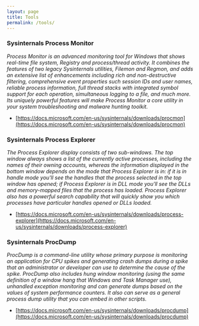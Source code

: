 ```yaml
---
layout: page
title: Tools
permalink: /tools/
---
```


### Sysinternals Process Monitor
*Process Monitor is an advanced monitoring tool for Windows that shows real-time file system, Registry and process/thread activity. It combines the features of two legacy Sysinternals utilities, Filemon and Regmon, and adds an extensive list of enhancements including rich and non-destructive filtering, comprehensive event properties such session IDs and user names, reliable process information, full thread stacks with integrated symbol support for each operation, simultaneous logging to a file, and much more. Its uniquely powerful features will make Process Monitor a core utility in your system troubleshooting and malware hunting toolkit.*

* [https://docs.microsoft.com/en-us/sysinternals/downloads/procmon](https://docs.microsoft.com/en-us/sysinternals/downloads/procmon)

### Sysinternals Process Explorer
*The Process Explorer display consists of two sub-windows. The top window always shows a list of the currently active processes, including the names of their owning accounts, whereas the information displayed in the bottom window depends on the mode that Process Explorer is in: if it is in handle mode you'll see the handles that the process selected in the top window has opened; if Process Explorer is in DLL mode you'll see the DLLs and memory-mapped files that the process has loaded. Process Explorer also has a powerful search capability that will quickly show you which processes have particular handles opened or DLLs loaded.*

* [https://docs.microsoft.com/en-us/sysinternals/downloads/process-explorer](https://docs.microsoft.com/en-us/sysinternals/downloads/process-explorer)

### Sysinternals ProcDump
*ProcDump is a command-line utility whose primary purpose is monitoring an application for CPU spikes and generating crash dumps during a spike that an administrator or developer can use to determine the cause of the spike. ProcDump also includes hung window monitoring (using the same definition of a window hang that Windows and Task Manager use), unhandled exception monitoring and can generate dumps based on the values of system performance counters. It also can serve as a general process dump utility that you can embed in other scripts.*

* [https://docs.microsoft.com/en-us/sysinternals/downloads/procdump](https://docs.microsoft.com/en-us/sysinternals/downloads/procdump)
